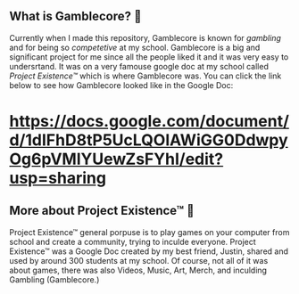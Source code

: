 ## What is Gamblecore? 🎰
Currently when I made this repository, Gamblecore is known for *gambling* and for being so *competetive* at my school. Gamblecore is a big and significant project for me since all the people liked it and it was very easy to undersrtand. It was on a very famouse google doc at my school called *Project Existence™* which is where Gamblecore was.
You can click the link below to see how Gamblecore looked like in the Google Doc:
# https://docs.google.com/document/d/1dIFhD8tP5UcLQOlAWiGG0DdwpyOg6pVMlYUewZsFYhI/edit?usp=sharing

## More about Project Existence™ 👀
Project Existence™ general porpuse is to play games on your computer from school and create a community, trying to inculde everyone. Project Existence™ was a Google Doc created by my best friend, Justin, shared and used by around 300 students at my school. 
Of course, not all of it was about games, there was also Videos, Music, Art, Merch, and inculding Gambling (Gamblecore.)
